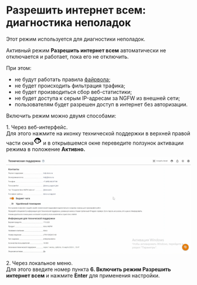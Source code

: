 # Разрешить интернет всем: диагностика неполадок

Этот режим используется для диагностики неполадок.

Активный режим **Разрешить интернет всем** автоматически не отключается и работает, пока его не отключить.

При этом:

* не будут работать правила [файрвола](/settings/access-rules/firewall.md);
* не будет происходить фильтрация трафика;
* не будет производиться сбор веб-статистики;
* не будет доступа к серым IP-адресам за NGFW из внешней сети;
* пользователям будет разрешен доступ в интернет без авторизации.

Включить режим можно двумя способами:

1\. Через веб-интерфейс.\
Для этого нажмите на иконку технической поддержки в верхней правой части окна![](/.gitbook/assets/icon-help.png) и в открывшемся окне переведите ползунок активации режима в положение **Активно.**

![](/.gitbook/assets/support2.gif)

2\. Через локальное меню.\
Для этого введите номер пункта **6. Включить режим Разрешить интернет всем** и нажмите **Enter** для применения настройки.
